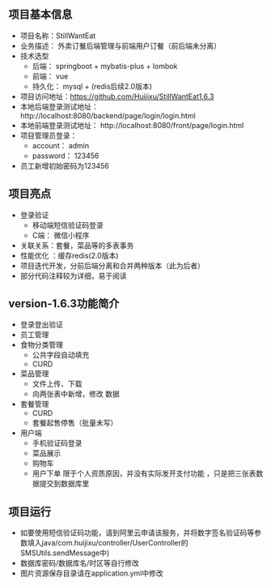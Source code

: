 ## 项目基本信息
- 项目名称：StillWantEat
- 业务描述： 外卖订餐后端管理与前端用户订餐（前后端未分离）
- 技术选型 
    - 后端： springboot + mybatis-plus + lombok
    - 前端： vue
    - 持久化： mysql + (redis后续2.0版本)
- 项目访问地址：https://github.com/Huijixu/StillWantEat1.6.3
- 本地后端登录测试地址： http://localhost:8080/backend/page/login/login.html
- 本地前端登录测试地址： http://localhost:8080/front/page/login.html
- 项目管理员登录：
  - account： admin
  - password： 123456
- 员工新增初始密码为123456

## 项目亮点
- 登录验证
  - 移动端短信验证码登录
  - C端： 微信小程序
- 关联关系：套餐，菜品等的多表事务
- 性能优化 ：缓存redis(2.0版本)
- 项目迭代开发，分前后端分离和合并两种版本（此为后者）
- 部分代码注释较为详细，易于阅读

## version-1.6.3功能简介
- 登录登出验证
- 员工管理
- 食物分类管理  
   - 公共字段自动填充
   - CURD
- 菜品管理
   - 文件上传、下载
   - 向两张表中新增，修改 数据
- 套餐管理
  - CURD
  - 套餐起售停售（批量未写）
- 用户端
   - 手机验证码登录
   - 菜品展示
   - 购物车
   - 用户下单
     限于个人资质原因，并没有实际发开支付功能 ，只是把三张表数据提交到数据库里

## 项目运行
- 如要使用短信验证码功能，请到阿里云申请该服务，并将数字签名验证码等参数填入java/com.huijixu/controller/UserController的SMSUtils.sendMessage中)
- 数据库密码/数据库名/时区等自行修改
- 图片资源保存目录请在application.yml中修改
